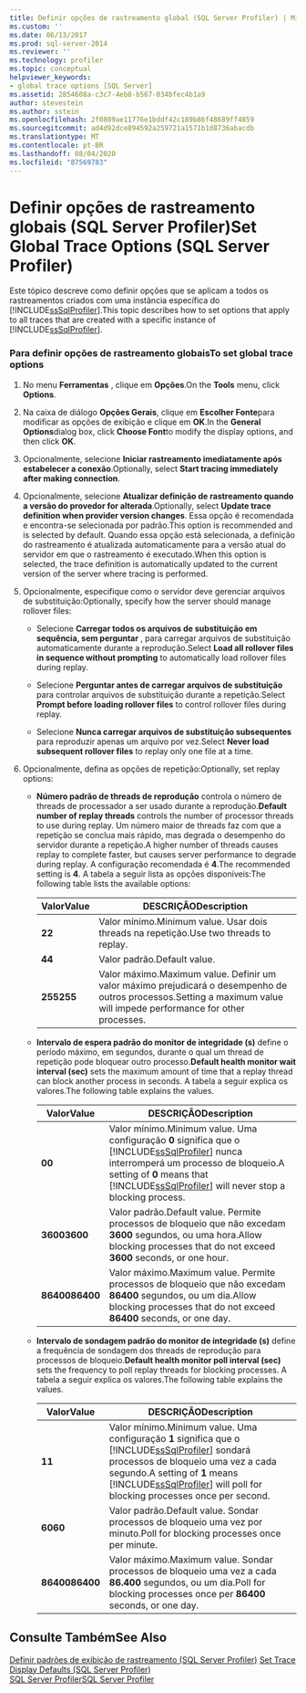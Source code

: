 ```yaml
---
title: Definir opções de rastreamento global (SQL Server Profiler) | Microsoft Docs
ms.custom: ''
ms.date: 06/13/2017
ms.prod: sql-server-2014
ms.reviewer: ''
ms.technology: profiler
ms.topic: conceptual
helpviewer_keywords:
- global trace options [SQL Server]
ms.assetid: 2854608a-c3c7-4eb8-b567-034bfec4b1a9
author: stevestein
ms.author: sstein
ms.openlocfilehash: 2f0809ae11776e1bddf42c189b86f48689ff4859
ms.sourcegitcommit: ad4d92dce894592a259721a1571b1d8736abacdb
ms.translationtype: MT
ms.contentlocale: pt-BR
ms.lasthandoff: 08/04/2020
ms.locfileid: "87569783"
---
```

# <a name="set-global-trace-options-sql-server-profiler"></a><span data-ttu-id="9cfa1-102">Definir opções de rastreamento globais (SQL Server Profiler)</span><span class="sxs-lookup"><span data-stu-id="9cfa1-102">Set Global Trace Options (SQL Server Profiler)</span></span>
  <span data-ttu-id="9cfa1-103">Este tópico descreve como definir opções que se aplicam a todos os rastreamentos criados com uma instância específica do [!INCLUDE[ssSqlProfiler](../../includes/sssqlprofiler-md.md)].</span><span class="sxs-lookup"><span data-stu-id="9cfa1-103">This topic describes how to set options that apply to all traces that are created with a specific instance of [!INCLUDE[ssSqlProfiler](../../includes/sssqlprofiler-md.md)].</span></span>  
  
### <a name="to-set-global-trace-options"></a><span data-ttu-id="9cfa1-104">Para definir opções de rastreamento globais</span><span class="sxs-lookup"><span data-stu-id="9cfa1-104">To set global trace options</span></span>  
  
1.  <span data-ttu-id="9cfa1-105">No menu **Ferramentas** , clique em **Opções**.</span><span class="sxs-lookup"><span data-stu-id="9cfa1-105">On the **Tools** menu, click **Options**.</span></span>  
  
2.  <span data-ttu-id="9cfa1-106">Na caixa de diálogo **Opções Gerais**, clique em **Escolher Fonte**para modificar as opções de exibição e clique em **OK**.</span><span class="sxs-lookup"><span data-stu-id="9cfa1-106">In the **General Options**dialog box, click **Choose Font**to modify the display options, and then click **OK**.</span></span>  
  
3.  <span data-ttu-id="9cfa1-107">Opcionalmente, selecione **Iniciar rastreamento imediatamente após estabelecer a conexão**.</span><span class="sxs-lookup"><span data-stu-id="9cfa1-107">Optionally, select **Start tracing immediately after making connection**.</span></span>  
  
4.  <span data-ttu-id="9cfa1-108">Opcionalmente, selecione **Atualizar definição de rastreamento quando a versão do provedor for alterada**.</span><span class="sxs-lookup"><span data-stu-id="9cfa1-108">Optionally, select **Update trace definition when provider version changes**.</span></span> <span data-ttu-id="9cfa1-109">Essa opção é recomendada e encontra-se selecionada por padrão.</span><span class="sxs-lookup"><span data-stu-id="9cfa1-109">This option is recommended and is selected by default.</span></span> <span data-ttu-id="9cfa1-110">Quando essa opção está selecionada, a definição do rastreamento é atualizada automaticamente para a versão atual do servidor em que o rastreamento é executado.</span><span class="sxs-lookup"><span data-stu-id="9cfa1-110">When this option is selected, the trace definition is automatically updated to the current version of the server where tracing is performed.</span></span>  
  
5.  <span data-ttu-id="9cfa1-111">Opcionalmente, especifique como o servidor deve gerenciar arquivos de substituição:</span><span class="sxs-lookup"><span data-stu-id="9cfa1-111">Optionally, specify how the server should manage rollover files:</span></span>  
  
    -   <span data-ttu-id="9cfa1-112">Selecione **Carregar todos os arquivos de substituição em sequência, sem perguntar** , para carregar arquivos de substituição automaticamente durante a reprodução.</span><span class="sxs-lookup"><span data-stu-id="9cfa1-112">Select **Load all rollover files in sequence without prompting** to automatically load rollover files during replay.</span></span>  
  
    -   <span data-ttu-id="9cfa1-113">Selecione **Perguntar antes de carregar arquivos de substituição** para controlar arquivos de substituição durante a repetição.</span><span class="sxs-lookup"><span data-stu-id="9cfa1-113">Select **Prompt before loading rollover files** to control rollover files during replay.</span></span>  
  
    -   <span data-ttu-id="9cfa1-114">Selecione **Nunca carregar arquivos de substituição subsequentes** para reproduzir apenas um arquivo por vez.</span><span class="sxs-lookup"><span data-stu-id="9cfa1-114">Select **Never load subsequent rollover files** to replay only one file at a time.</span></span>  
  
6.  <span data-ttu-id="9cfa1-115">Opcionalmente, defina as opções de repetição:</span><span class="sxs-lookup"><span data-stu-id="9cfa1-115">Optionally, set replay options:</span></span>  
  
    -   <span data-ttu-id="9cfa1-116">**Número padrão de threads de reprodução** controla o número de threads de processador a ser usado durante a reprodução.</span><span class="sxs-lookup"><span data-stu-id="9cfa1-116">**Default number of replay threads** controls the number of processor threads to use during replay.</span></span> <span data-ttu-id="9cfa1-117">Um número maior de threads faz com que a repetição se conclua mais rápido, mas degrada o desempenho do servidor durante a repetição.</span><span class="sxs-lookup"><span data-stu-id="9cfa1-117">A higher number of threads causes replay to complete faster, but causes server performance to degrade during replay.</span></span> <span data-ttu-id="9cfa1-118">A configuração recomendada é **4**.</span><span class="sxs-lookup"><span data-stu-id="9cfa1-118">The recommended setting is **4**.</span></span> <span data-ttu-id="9cfa1-119">A tabela a seguir lista as opções disponíveis:</span><span class="sxs-lookup"><span data-stu-id="9cfa1-119">The following table lists the available options:</span></span>  
  
        |<span data-ttu-id="9cfa1-120">Valor</span><span class="sxs-lookup"><span data-stu-id="9cfa1-120">Value</span></span>|<span data-ttu-id="9cfa1-121">DESCRIÇÃO</span><span class="sxs-lookup"><span data-stu-id="9cfa1-121">Description</span></span>|  
        |-----------|-----------------|  
        |<span data-ttu-id="9cfa1-122">**2**</span><span class="sxs-lookup"><span data-stu-id="9cfa1-122">**2**</span></span>|<span data-ttu-id="9cfa1-123">Valor mínimo.</span><span class="sxs-lookup"><span data-stu-id="9cfa1-123">Minimum value.</span></span> <span data-ttu-id="9cfa1-124">Usar dois threads na repetição.</span><span class="sxs-lookup"><span data-stu-id="9cfa1-124">Use two threads to replay.</span></span>|  
        |<span data-ttu-id="9cfa1-125">**4**</span><span class="sxs-lookup"><span data-stu-id="9cfa1-125">**4**</span></span>|<span data-ttu-id="9cfa1-126">Valor padrão.</span><span class="sxs-lookup"><span data-stu-id="9cfa1-126">Default value.</span></span>|  
        |<span data-ttu-id="9cfa1-127">**255**</span><span class="sxs-lookup"><span data-stu-id="9cfa1-127">**255**</span></span>|<span data-ttu-id="9cfa1-128">Valor máximo.</span><span class="sxs-lookup"><span data-stu-id="9cfa1-128">Maximum value.</span></span> <span data-ttu-id="9cfa1-129">Definir um valor máximo prejudicará o desempenho de outros processos.</span><span class="sxs-lookup"><span data-stu-id="9cfa1-129">Setting a maximum value will impede performance for other processes.</span></span>|  
  
    -   <span data-ttu-id="9cfa1-130">**Intervalo de espera padrão do monitor de integridade (s)** define o período máximo, em segundos, durante o qual um thread de repetição pode bloquear outro processo.</span><span class="sxs-lookup"><span data-stu-id="9cfa1-130">**Default health monitor wait interval (sec)** sets the maximum amount of time that a replay thread can block another process in seconds.</span></span> <span data-ttu-id="9cfa1-131">A tabela a seguir explica os valores.</span><span class="sxs-lookup"><span data-stu-id="9cfa1-131">The following table explains the values.</span></span>  
  
        |<span data-ttu-id="9cfa1-132">Valor</span><span class="sxs-lookup"><span data-stu-id="9cfa1-132">Value</span></span>|<span data-ttu-id="9cfa1-133">DESCRIÇÃO</span><span class="sxs-lookup"><span data-stu-id="9cfa1-133">Description</span></span>|  
        |-----------|-----------------|  
        |<span data-ttu-id="9cfa1-134">**0**</span><span class="sxs-lookup"><span data-stu-id="9cfa1-134">**0**</span></span>|<span data-ttu-id="9cfa1-135">Valor mínimo.</span><span class="sxs-lookup"><span data-stu-id="9cfa1-135">Minimum value.</span></span> <span data-ttu-id="9cfa1-136">Uma configuração **0** significa que o [!INCLUDE[ssSqlProfiler](../../includes/sssqlprofiler-md.md)] nunca interromperá um processo de bloqueio.</span><span class="sxs-lookup"><span data-stu-id="9cfa1-136">A setting of **0** means that [!INCLUDE[ssSqlProfiler](../../includes/sssqlprofiler-md.md)] will never stop a blocking process.</span></span>|  
        |<span data-ttu-id="9cfa1-137">**3600**</span><span class="sxs-lookup"><span data-stu-id="9cfa1-137">**3600**</span></span>|<span data-ttu-id="9cfa1-138">Valor padrão.</span><span class="sxs-lookup"><span data-stu-id="9cfa1-138">Default value.</span></span> <span data-ttu-id="9cfa1-139">Permite processos de bloqueio que não excedam **3600** segundos, ou uma hora.</span><span class="sxs-lookup"><span data-stu-id="9cfa1-139">Allow blocking processes that do not exceed **3600** seconds, or one hour.</span></span>|  
        |<span data-ttu-id="9cfa1-140">**86400**</span><span class="sxs-lookup"><span data-stu-id="9cfa1-140">**86400**</span></span>|<span data-ttu-id="9cfa1-141">Valor máximo.</span><span class="sxs-lookup"><span data-stu-id="9cfa1-141">Maximum value.</span></span> <span data-ttu-id="9cfa1-142">Permite processos de bloqueio que não excedam **86400** segundos, ou um dia.</span><span class="sxs-lookup"><span data-stu-id="9cfa1-142">Allow blocking processes that do not exceed **86400** seconds, or one day.</span></span>|  
  
    -   <span data-ttu-id="9cfa1-143">**Intervalo de sondagem padrão do monitor de integridade (s)** define a frequência de sondagem dos threads de reprodução para processos de bloqueio.</span><span class="sxs-lookup"><span data-stu-id="9cfa1-143">**Default health monitor poll interval (sec)** sets the frequency to poll replay threads for blocking processes.</span></span> <span data-ttu-id="9cfa1-144">A tabela a seguir explica os valores.</span><span class="sxs-lookup"><span data-stu-id="9cfa1-144">The following table explains the values.</span></span>  
  
        |<span data-ttu-id="9cfa1-145">Valor</span><span class="sxs-lookup"><span data-stu-id="9cfa1-145">Value</span></span>|<span data-ttu-id="9cfa1-146">DESCRIÇÃO</span><span class="sxs-lookup"><span data-stu-id="9cfa1-146">Description</span></span>|  
        |-----------|-----------------|  
        |<span data-ttu-id="9cfa1-147">**1**</span><span class="sxs-lookup"><span data-stu-id="9cfa1-147">**1**</span></span>|<span data-ttu-id="9cfa1-148">Valor mínimo.</span><span class="sxs-lookup"><span data-stu-id="9cfa1-148">Minimum value.</span></span> <span data-ttu-id="9cfa1-149">Uma configuração **1** significa que o [!INCLUDE[ssSqlProfiler](../../includes/sssqlprofiler-md.md)] sondará processos de bloqueio uma vez a cada segundo.</span><span class="sxs-lookup"><span data-stu-id="9cfa1-149">A setting of **1** means [!INCLUDE[ssSqlProfiler](../../includes/sssqlprofiler-md.md)] will poll for blocking processes once per second.</span></span>|  
        |<span data-ttu-id="9cfa1-150">**60**</span><span class="sxs-lookup"><span data-stu-id="9cfa1-150">**60**</span></span>|<span data-ttu-id="9cfa1-151">Valor padrão.</span><span class="sxs-lookup"><span data-stu-id="9cfa1-151">Default value.</span></span> <span data-ttu-id="9cfa1-152">Sondar processos de bloqueio uma vez por minuto.</span><span class="sxs-lookup"><span data-stu-id="9cfa1-152">Poll for blocking processes once per minute.</span></span>|  
        |<span data-ttu-id="9cfa1-153">**86400**</span><span class="sxs-lookup"><span data-stu-id="9cfa1-153">**86400**</span></span>|<span data-ttu-id="9cfa1-154">Valor máximo.</span><span class="sxs-lookup"><span data-stu-id="9cfa1-154">Maximum value.</span></span> <span data-ttu-id="9cfa1-155">Sondar processos de bloqueio uma vez a cada **86.400** segundos, ou um dia.</span><span class="sxs-lookup"><span data-stu-id="9cfa1-155">Poll for blocking processes once per **86400** seconds, or one day.</span></span>|  
  
## <a name="see-also"></a><span data-ttu-id="9cfa1-156">Consulte Também</span><span class="sxs-lookup"><span data-stu-id="9cfa1-156">See Also</span></span>  
 <span data-ttu-id="9cfa1-157">[Definir padrões de exibição de rastreamento &#40;SQL Server Profiler&#41;](sql-server-profiler.md) </span><span class="sxs-lookup"><span data-stu-id="9cfa1-157">[Set Trace Display Defaults &#40;SQL Server Profiler&#41;](sql-server-profiler.md) </span></span>  
 [<span data-ttu-id="9cfa1-158">SQL Server Profiler</span><span class="sxs-lookup"><span data-stu-id="9cfa1-158">SQL Server Profiler</span></span>](sql-server-profiler.md)  
  
  
